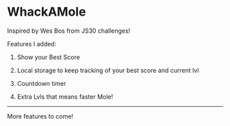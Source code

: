 # WhackAMole

Inspired by Wes Bos from JS30 challenges!

Features I added:

1) Show your Best Score

2) Local storage to keep tracking of your best score and current lvl

3) Countdown timer

4) Extra Lvls that means faster Mole!

-------

More features to come!





